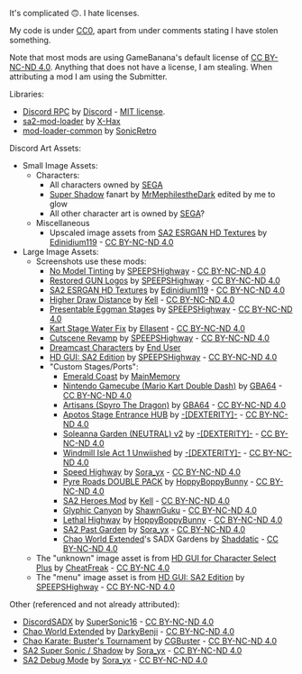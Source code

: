 It's complicated 🙃. I hate licenses.

My code is under [CC0](https://creativecommons.org/share-your-work/public-domain/cc0/), apart from under comments stating I have stolen something.

Note that most mods are using GameBanana's default license of [CC BY-NC-ND 4.0](https://creativecommons.org/licenses/by-nc-nd/4.0/). Anything that does not have a license, I am stealing. When attributing a mod I am using the Submitter.

Libraries:
- [Discord RPC](https://github.com/discord/discord-rpc) by [Discord](https://discord.com/) - [MIT license](https://github.com/discord/discord-rpc/blob/master/LICENSE).
- [sa2-mod-loader](https://github.com/X-Hax/sa2-mod-loader) by [X-Hax](https://github.com/X-Hax)
- [mod-loader-common](https://github.com/sonicretro/mod-loader-common) by [SonicRetro](https://sonicretro.org/)

Discord Art Assets:
- Small Image Assets:
  - Characters:
    - All characters owned by [SEGA](https://www.sega.com/)
    - [Super Shadow](https://www.deviantart.com/mrmephilesthedark/art/Super-Shadow-682421551) fanart by [MrMephilestheDark](https://www.deviantart.com/mrmephilesthedark) edited by me to glow
    - All other character art is owned by [SEGA](https://www.sega.com/)?
  - Miscellaneous
    - Upscaled image assets from [SA2 ESRGAN HD Textures](https://gamebanana.com/mods/48913) by [Edinidium119](https://gamebanana.com/members/1753455) - [CC BY-NC-ND 4.0](https://creativecommons.org/licenses/by-nc-nd/4.0/)
- Large Image Assets:
  - Screenshots use these mods:
    - [No Model Tinting](https://gamebanana.com/mods/48874) by [SPEEPSHighway](https://gamebanana.com/members/1667635) - [CC BY-NC-ND 4.0](https://creativecommons.org/licenses/by-nc-nd/4.0/)
    - [Restored GUN Logos](https://gamebanana.com/mods/48914) by [SPEEPSHighway](https://gamebanana.com/members/1667635) - [CC BY-NC-ND 4.0](https://creativecommons.org/licenses/by-nc-nd/4.0/)
    - [SA2 ESRGAN HD Textures](https://gamebanana.com/mods/48913) by [Edinidium119](https://gamebanana.com/members/1753455) - [CC BY-NC-ND 4.0](https://creativecommons.org/licenses/by-nc-nd/4.0/)
    - [Higher Draw Distance](https://gamebanana.com/mods/48947) by [Kell](https://gamebanana.com/members/1645179) - [CC BY-NC-ND 4.0](https://creativecommons.org/licenses/by-nc-nd/4.0/)
    - [Presentable Eggman Stages](https://gamebanana.com/mods/48956) by [SPEEPSHighway](https://gamebanana.com/members/1667635) - [CC BY-NC-ND 4.0](https://creativecommons.org/licenses/by-nc-nd/4.0/)
    - [Kart Stage Water Fix](https://gamebanana.com/mods/325723) by [Ellasent](https://gamebanana.com/members/1660031) - [CC BY-NC-ND 4.0](https://creativecommons.org/licenses/by-nc-nd/4.0/)
    - [Cutscene Revamp](https://gamebanana.com/mods/48872) by [SPEEPSHighway](https://gamebanana.com/members/1667635) - [CC BY-NC-ND 4.0](https://creativecommons.org/licenses/by-nc-nd/4.0/)
    - [Dreamcast Characters](https://gamebanana.com/wips/48797) by [End User](https://gamebanana.com/members/1647561)
    - [HD GUI: SA2 Edition](https://gamebanana.com/mods/33171) by [SPEEPSHighway](https://gamebanana.com/members/1667635) - [CC BY-NC-ND 4.0](https://creativecommons.org/licenses/by-nc-nd/4.0/)
    - "Custom Stages/Ports":
      - [Emerald Coast](https://gamebanana.com/mods/148604) by [MainMemory](https://gamebanana.com/members/1599368)
      - [Nintendo Gamecube (Mario Kart Double Dash)](https://gamebanana.com/mods/148617) by [GBA64](https://gamebanana.com/members/1531491) - [CC BY-NC-ND 4.0](https://creativecommons.org/licenses/by-nc-nd/4.0/)
      - [Artisans (Spyro The Dragon)](https://gamebanana.com/mods/148598) by [GBA64](https://gamebanana.com/members/1531491) - [CC BY-NC-ND 4.0](https://creativecommons.org/licenses/by-nc-nd/4.0/)
      - [Apotos Stage Entrance HUB](https://gamebanana.com/mods/148595) by [-[DEXTERITY]-](https://gamebanana.com/members/1654412) - [CC BY-NC-ND 4.0](https://creativecommons.org/licenses/by-nc-nd/4.0/)
      - [Soleanna Garden (NEUTRAL) v2](https://gamebanana.com/mods/148622) by [-[DEXTERITY]-](https://gamebanana.com/members/1654412) - [CC BY-NC-ND 4.0](https://creativecommons.org/licenses/by-nc-nd/4.0/)
      - [Windmill Isle Act 1 Unwiished](https://gamebanana.com/mods/148628) by [-[DEXTERITY]-](https://gamebanana.com/members/1654412) - [CC BY-NC-ND 4.0](https://creativecommons.org/licenses/by-nc-nd/4.0/)
      - [Speed Highway](https://gamebanana.com/mods/304650) by [Sora_yx](https://gamebanana.com/members/1693553) - [CC BY-NC-ND 4.0](https://creativecommons.org/licenses/by-nc-nd/4.0/)
      - [Pyre Roads DOUBLE PACK](https://gamebanana.com/mods/307565) by [HoppyBoppyBunny](https://gamebanana.com/members/1707790) - [CC BY-NC-ND 4.0](https://creativecommons.org/licenses/by-nc-nd/4.0/)
      - [SA2 Heroes Mod](https://gamebanana.com/mods/48934) by [Kell](https://gamebanana.com/members/1645179) - [CC BY-NC-ND 4.0](https://creativecommons.org/licenses/by-nc-nd/4.0/)
      - [Glyphic Canyon](https://gamebanana.com/mods/348096) by [ShawnGuku](https://gamebanana.com/members/1688024) - [CC BY-NC-ND 4.0](https://creativecommons.org/licenses/by-nc-nd/4.0/)
      - [Lethal Highway](https://gamebanana.com/mods/361081) by [HoppyBoppyBunny](https://gamebanana.com/members/1707790) - [CC BY-NC-ND 4.0](https://creativecommons.org/licenses/by-nc-nd/4.0/)
      - [SA2 Past Garden](https://gamebanana.com/mods/358991) by [Sora_yx](https://gamebanana.com/members/1693553) - [CC BY-NC-ND 4.0](https://creativecommons.org/licenses/by-nc-nd/4.0/)
      - [Chao World Extended](https://gamebanana.com/mods/48840)'s SADX Gardens by [Shaddatic](https://gamebanana.com/members/1719452) - [CC BY-NC-ND 4.0](http://creativecommons.org/licenses/by-nc-nd/4.0/)
  - The "unknown" image asset is from [HD GUI for Character Select Plus](https://gamebanana.com/mods/33162) by [CheatFreak](https://gamebanana.com/members/1614644) - [CC BY-NC 4.0](https://creativecommons.org/licenses/by-nc/4.0/)
  - The "menu" image asset is from [HD GUI: SA2 Edition](https://gamebanana.com/mods/33171) by [SPEEPSHighway](https://gamebanana.com/members/1667635) - [CC BY-NC-ND 4.0](https://creativecommons.org/licenses/by-nc-nd/4.0/)

Other (referenced and not already attributed):
- [DiscordSADX](https://gamebanana.com/tools/6405) by [SuperSonic16](https://gamebanana.com/members/1605939) - [CC BY-NC-ND 4.0](https://creativecommons.org/licenses/by-nc-nd/4.0/)
- [Chao World Extended](https://gamebanana.com/mods/48840) by [DarkyBenji](https://gamebanana.com/members/1515314) - [CC BY-NC-ND 4.0](https://creativecommons.org/licenses/by-nc-nd/4.0/)
- [Chao Karate: Buster's Tournament](https://gamebanana.com/mods/48869) by [CGBuster](https://gamebanana.com/members/1633884) - [CC BY-NC-ND 4.0](https://creativecommons.org/licenses/by-nc-nd/4.0/)
- [SA2 Super Sonic / Shadow](https://gamebanana.com/mods/340288) by [Sora_yx](https://gamebanana.com/members/1693553) - [CC BY-NC-ND 4.0](https://creativecommons.org/licenses/by-nc-nd/4.0/)
- [SA2 Debug Mode](https://gamebanana.com/mods/349067) by [Sora_yx](https://gamebanana.com/members/1693553) - [CC BY-NC-ND 4.0](https://creativecommons.org/licenses/by-nc-nd/4.0/)
